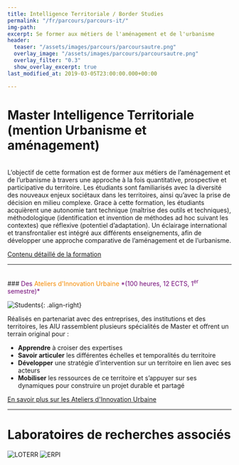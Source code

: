 ```yaml
---
title: Intelligence Territoriale / Border Studies 
permalink: "/fr/parcours/parcours-it/"
img-path: 
excerpt: Se former aux métiers de l'aménagement et de l'urbanisme
header:
  teaser: "/assets/images/parcours/parcoursautre.png"
  overlay_image: "/assets/images/parcours/parcoursautre.png"
  overlay_filter: "0.3"
  show_overlay_excerpt: true
last_modified_at: 2019-03-05T23:00:00.000+00:00

---
```


Master Intelligence Territoriale (mention Urbanisme et aménagement)
===================================================================
<br>
L’objectif de cette formation est de former aux métiers de l’aménagement et de l’urbanisme à travers une approche à la fois quantitative, prospective et participative du territoire. Les étudiants sont familiarisés avec la diversité des nouveaux enjeux sociétaux dans les territoires, ainsi qu’avec la prise de décision en milieu complexe. Grace à cette formation, les étudiants acquièrent une autonomie tant technique (maîtrise des outils et techniques), méthodologique (identification et invention de méthodes ad hoc suivant les contextes) que réflexive (potentiel d’adaptation). Un éclairage international et transfrontalier est intégré aux différents enseignements, afin de développer une approche comparative de l’aménagement et de l’urbanisme.  

[Contenu détaillé de la formation](https://formations.univ-lorraine.fr/frmaster/2555-master-intelligence-territoriale-mention-urbanisme-et-amenagement.html)
<br>  

--------------------------

<br>
### <span style="color: #730978"> Des </span> <span style="color: #F58A01"> Ateliers d'Innovation Urbaine </span> <span style="color: #730978">*(100 heures, 12 ECTS, 1<sup>er</sup> semestre)*</span>  

![Students](/IUVTT/assets/images/indexfr/workshop.jpg){: .align-right}  

Réalisés en partenariat avec des entreprises, des institutions et des territoires, les AIU rassemblent plusieurs spécialités de Master et offrent un terrain original pour :
 
+ **Apprendre** à croiser des expertises
+ **Savoir articuler** les différentes échelles et temporalités du territoire
+ **Développer** une stratégie d’intervention sur un territoire en lien avec ses acteurs
+ **Mobiliser** les ressources de ce territoire et s’appuyer sur ses dynamiques pour construire un projet durable et partagé

[En savoir plus sur les Ateliers d'Innovation Urbaine](https://masterprojter.wixsite.com/lesaiu)

-------------------------------------

Laboratoires de recherches associés
===================================

![LOTERR](/IUVTT/assets/images/logo/loterrlogo.jpg) ![ERPI](/IUVTT/assets/images/logo/logoerpi.png)
